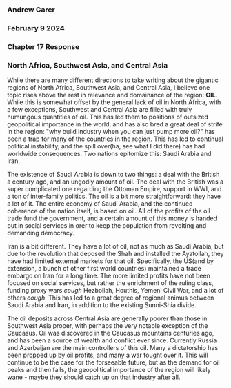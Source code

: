 ### Andrew Garer
### February 9 2024
### Chapter 17 Response
### North Africa, Southwest Asia, and Central Asia

While there are many different directions to take writing about the gigantic regions of North Africa, Southwest Asia, and Central Asia, I believe one topic rises above the rest in relevance and domainance of the region: **OIL**. While this is somewhat offset by the general lack of oil in North Africa, with a few exceptions, Southwest and Central Asia are filled with truly humungous quantities of oil. This has led them to positions of outsized geopolitical importance in the world, and has also bred a great deal of strife in the region: "why build industry when you can just pump more oil?" has been a trap for many of the countries in the region. This has led to continual political instability, and the spill over(ha, see what I did there) has had worldwide consequences. Two nations epitomize this: Saudi Arabia and Iran. 

The existence of Saudi Arabia is down to two things: a deal with the British a century ago, and an ungodly amount of oil. The deal with the British was a super complicated one regarding the Ottoman Empire, support in WWI, and a ton of inter-family politics. The oil is a bit more straightforward: they have a lot of it. The entire economy of Saudi Arabia, and the continued coherence of the nation itself, is based on oil. All of the profits of the oil trade fund the government, and a certain amount of this money is handed out in social services in orer to keep the population from revolting and demanding democracy. 

Iran is a bit different. They have a lot of oil, not as much as Saudi Arabia, but due to the revolution that deposed the Shah and installed the Ayatollah, they have had limited external markets for that oil. Specifically, the US(and by extension, a bunch of other first world countries) maintained a trade embargo on Iran for a long time. The more limited profits have not been focused on social services, but rather the enrichment of the ruling class, funding proxy wars *cough* Hezbollah, Houthis, Yemeni Civil War, and a lot of others *cough*. This has led to a great degree of regional animus between Saudi Arabia and Iran, in addition to the existing Sunni-Shia divide.

The oil deposits across Central Asia are generally poorer than those in Southwest Asia proper, with perhaps the very notable exception of the Caucasus. Oil was discovered in the Caucasus mountains centuries ago, and has been a source of wealth and conflict ever since. Currently Russia and Azerbaijan are the main controllers of this oil. Many a dictatorship has been propped up by oil profits, and many a war fought over it. This will continue to be the case for the forseeable future, but as the demand for oil peaks and then falls, the geopolitical importance of the region will likely wane - maybe they should catch up on that industry after all.